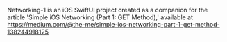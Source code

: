 Networking-1 is an iOS SwiftUI project created as a companion for the article 'Simple iOS Networking (Part 1: GET Method),' available at https://medium.com/@the-me/simple-ios-networking-part-1-get-method-138244918125
